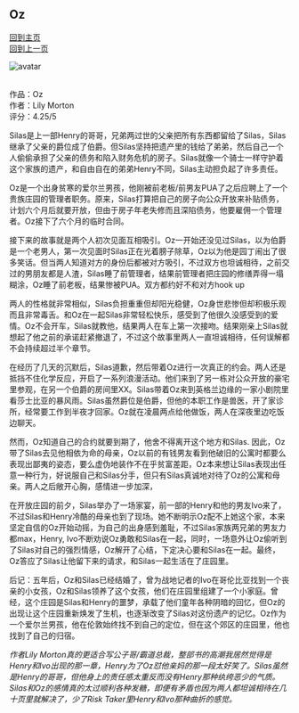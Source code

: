 ## Oz
[回到主页](https://boheme130.github.io/Fiction.git.io/) <br>
[回到上一页](https://boheme130.github.io/LilyMorton.git.io/)

![avatar](https://secure.img1-fg.wfcdn.com/im/60227156/compr-r85/2752/27525676/st-patricks-day-fragrance-warmer-artwork-replacement-insert.jpg)
<br>
<br>


作品：Oz <br>
作者：Lily Morton <br>
评分：4.25/5 <br>

Silas是上一部Henry的哥哥，兄弟两过世的父亲把所有东西都留给了Silas，Silas继承了父亲的爵位成了伯爵。但Silas坚持把遗产里的钱给了弟弟，然后自己一个人偷偷承担了父亲的债务和陷入财务危机的房子。Silas就像一个骑士一样守护着这个家族的遗产，和自由自在的弟弟Henry不同，Silas主动担负起了许多责任。

Oz是一个出身贫寒的爱尔兰男孩，他刚被前老板/前男友PUA了之后应聘上了一个贵族庄园的管理者职务。原来，Silas打算把自己的房子向公众开放来补贴债务，计划六个月后就要开放，但由于房子年老失修而且深陷债务，他要雇佣一个管理者。Oz接下了六个月的临时合同。

接下来的故事就是两个人初次见面互相吸引。Oz一开始还没见过Silas，以为伯爵是一个老男人，第一次见面时Silas正在光着膀子除草，Oz以为他是园丁闹出了很多笑话。但当两人知道对方的身份后都被对方吸引，不过双方也坦诚相待，之前交过的男朋友都是人渣，Silas睡了前管理者，结果前管理者把庄园的修缮弄得一塌糊涂，Oz睡了前老板，结果惨被PUA。双方都约好不和对方hook up

两人的性格就非常相似，Silas负担重重但却阳光稳健，Oz身世悲惨但却积极乐观而且非常毒舌。和Oz在一起Silas非常轻松快乐，感受到了他很久没感受到的爱情。Oz不会开车，Silas就教他，结果两人在车上第一次接吻。结果刚亲上Silas就想起了他之前的承诺赶紧撤退了，不过这个故事里两人一直坦诚相待，任何误解都不会持续超过半个章节。

在经历了几天的沉默后，Silas道歉，然后带着Oz进行一次真正的约会。两人还是抵挡不住化学反应，开启了一系列浪漫活动。他们来到了另一栋对公众开放的豪宅里参观，在另一个伯爵的房间里XX。Silas带着Oz来到英格兰边缘的一家小剧院里看莎士比亚的暴风雨。Silas虽然爵位是伯爵，但他的本职工作是兽医，开了家诊所，经常要工作到半夜才回家。Oz就在凌晨两点给他做饭，两人在深夜里边吃饭边聊天。

然而，Oz知道自己的合约就要到期了，他舍不得离开这个地方和Silas. 因此，Oz带了Silas去见他相依为命的母亲，Oz以前的有钱男友看到他破旧的公寓时都要么表现出鄙夷的姿态，要么虚伪地装作不在乎贫富差距，Oz本来想让Silas表现出任意一种行为，好说服自己和Silas分手，但只有Silas真诚地对待了Oz的公寓和母亲。两人之后敞开心胸，感情进一步加深，

在开放庄园的前夕，Silas举办了一场家宴，前一部的Henry和他的男友Ivo来了，不过Silas和Henry冷酷的母亲也到了现场。她不断明示Oz配不上她这个家，本来坚定自信的Oz开始动摇，为自己的出身感到羞耻，不过Silas家族两兄弟的男友力都max，Henry, Ivo不断劝说Oz勇敢和Silas在一起，同时，一场意外让Oz偷听到了Silas对自己的强烈情感，Oz解开了心结，下定决心要和Silas在一起。最终，Oz答应了Silas让他留下来的请求，和Silas一起生活在了庄园里。

后记：五年后，Oz和Silas已经结婚了，曾为战地记者的Ivo在哥伦比亚找到一个丧亲的小女孩，Oz和Silas领养了这个女孩，他们在庄园里组建了一个小家庭。曾经，这个庄园是Silas和Henry的噩梦，承载了他们童年各种阴暗的回忆，但Oz的出现让这个庄园重新焕发了生机，也逐渐改变了Silas对这份遗产的记忆。Oz作为一个爱尔兰男孩，他在伦敦始终找不到自己的定位，但在这个郊区的庄园里，他也找到了自己的归宿。

*作者Lily Morton真的更适合写公子哥/霸道总裁，整部书的高潮我居然觉得是Henry和Ivo出现的那一章，Henry为了Oz怼他亲妈的那一段太好笑了。Silas虽然是Henry的哥哥，但他身上的责任感太重反而没有Henry那种纨绔恶少的气质。Silas和Oz的感情真的太过顺利各种发糖，即便有矛盾也因为两人都坦诚相待在几十页里就解决了，少了Risk Taker里Henry和Ivo那种曲折的感觉。*
